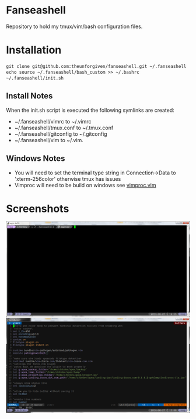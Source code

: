 Fanseashell
===========

Repository to hold my tmux/vim/bash configuration files.


# Installation
    git clone git@github.com:theunforgiven/fanseashell.git ~/.fanseashell
    echo source ~/.fanseashell/bash_custom >> ~/.bashrc
    ~/.fanseashell/init.sh

## Install Notes
When the init.sh script is executed the following symlinks are created:
*  ~/.fanseashell/vimrc to ~/.vimrc
*  ~/.fanseashell/tmux.conf to ~/.tmux.conf
*  ~/.fanseashell/gitconfig to ~/.gitconfig
*  ~/.fanseashell/vim to ~/.vim.

## Windows Notes
* You will need to set the terminal type string in Connection->Data to 'xterm-256color' otherwise tmux has issues
* Vimproc will need to be build on windows see [vimproc.vim](https://github.com/Shougo/vimproc.vim)

# Screenshots
![Bash And Tmux](https://github.com/theunforgiven/fanseashell/raw/master/screenshots/bashAndTmux.png)
![Vim And Tmux](https://github.com/theunforgiven/fanseashell/raw/master/screenshots/vimAndTmux.png)
